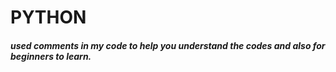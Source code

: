 # PYTHON
##### used comments in my code to help you understand the codes and also for beginners to learn.